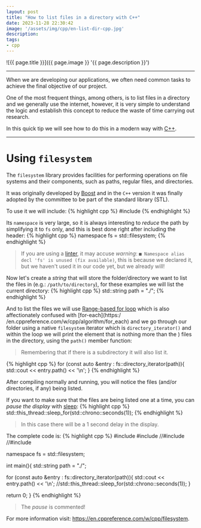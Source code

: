 ```yaml
---
layout: post
title: "How to list files in a directory with C++"
date: 2023-11-28 22:30:42
image: '/assets/img/cpp/en-list-dir-cpp.jpg'
description:
tags:
- cpp
---
```


![{{ page.title }}]({{ page.image }} '{{ page.description }}')

---

When we are developing our applications, we often need common tasks to achieve the final objective of our project.

One of the most frequent things, among others, is to list files in a directory and we generally use the internet, however, it is very simple to understand the logic and establish this concept to reduce the waste of time carrying out research.

In this quick tip we will see how to do this in a modern way with [C++](https://terminalroot.com/tags#cpp).

---

# Using `filesystem`
The `filesystem` library provides facilities for performing operations on file systems and their components, such as paths, regular files, and directories.

It was originally developed by [Boost](https://www.boost.org/) and in the `C++` version it was finally adopted by the committee to be part of the standard library (STL).

To use it we will include:
{% highlight cpp %}
#include <filesystem>
{% endhighlight %}

Its `namespace` is very large, so it is always interesting to *reduce* the path by simplifying it to `fs` only, and this is best done right after including the header:
{% highlight cpp %}
namespace fs = std::filesystem;
{% endhighlight %}
> If you are using a [linter](https://terminalroot.com/how-to-use-clang-tidy-for-cpp/), it may accuse *warning*: `■ Namespace alias decl 'fs' is unused (fix available)`, this is because we declared it, but we haven't used it in our code yet, but we already will!

Now let's create a *string* that will store the folder/directory we want to list the files in (e.g.: `/path/to/directory`), for these examples we will list the current directory:
{% highlight cpp %}
std::string path = "./";
{% endhighlight %}

And to list the files we will use [Range-based for loop](https://en.cppreference.com/w/cpp/language/range-for) which is also affectionately confused with [for-each](https:/ /en.cppreference.com/w/cpp/algorithm/for_each) and we go through our folder using a native `filesystem` iterator which is `directory_iterator()` and within the loop we will print the element that is nothing more than the ) files in the directory, using the `path()` member function:
> Remembering that if there is a subdirectory it will also list it.

{% highlight cpp %}
for (const auto &entry : fs::directory_iterator(path)){
   std::cout << entry.path() << '\n';
}
{% endhighlight %}

After compiling normally and running, you will notice the files (and/or directories, if any) being listed.

If you want to make sure that the files are being listed one at a time, you can *pause the display* with [sleep](https://terminalroot.com/4-different-ways-to-use-sleep-in-cpp/):
{% highlight cpp %}
std::this_thread::sleep_for(std::chrono::seconds(1));
{% endhighlight %}
> In this case there will be a 1 second delay in the display.

The complete code is:
{% highlight cpp %}
#include <iostream>
#include <filesystem>
//#include <chrono>
//#include <thread>

namespace fs = std::filesystem;

int main(){
   std::string path = "./";

   for (const auto &entry : fs::directory_iterator(path)){
     std::cout << entry.path() << '\n';
     //std::this_thread::sleep_for(std::chrono::seconds(1));
   }

   return 0;
}
{% endhighlight %}
> The *pause* is commented!

For more information visit: <https://en.cppreference.com/w/cpp/filesystem>.
<!-- https://stackoverflow.com/questions/612097/how-can-i-get-the-list-of-files-in-a-directory-using-c-or-c -->

